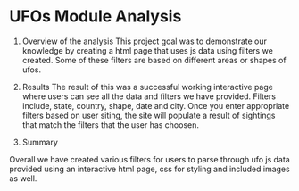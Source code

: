 # UFOs Module Analysis 

1. Overview of the analysis
This project goal was to demonstrate our knowledge by creating a html page that uses js data using filters we created. Some of these filters are based on different areas or shapes of ufos. 

2. Results
The result of this was a successful working interactive page where users can see all the data and filters we have provided. Filters include, state, country, shape, date and city. Once you enter appropriate filters based on user siting, the site will populate a result of sightings that match the filters that the user has choosen. 

3. Summary 

Overall we have created various filters for users to parse through ufo js data provided using an interactive html page, css for styling and included images as well. 